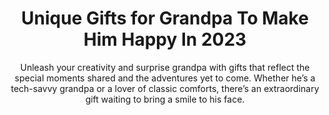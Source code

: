 ---
layout: post
title: Unique Gifts for Grandpa To Make Him Happy In 2023
subtitle: Unleash your creativity and surprise grandpa with gifts that reflect the special moments shared and the adventures yet to come. Whether he’s a tech-savvy grandpa or a lover of classic comforts, there’s an extraordinary gift waiting to bring a smile to his face.
header-img: "img/post/2023/09/copied/unique-gifts-for-grandpa.jpg"
header-style: text
permalink: "/unique-gifts-grandpa/"
catalog: true
tags:
  - Recipients 
  - Men
---     